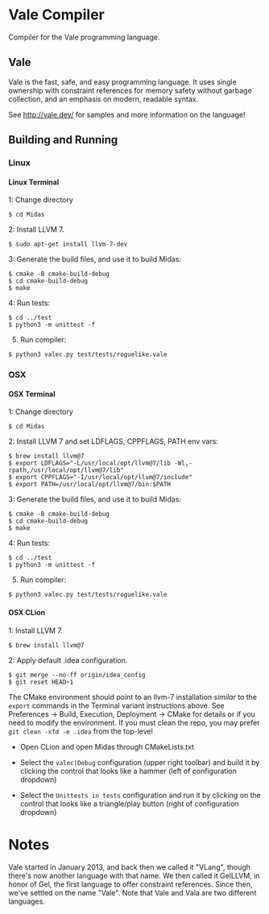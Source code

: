 # Vale Compiler

Compiler for the Vale programming language.

## Vale

Vale is the fast, safe, and easy programming language. It uses single ownership with constraint references for memory safety without garbage collection, and an emphasis on modern, readable syntax.

See http://vale.dev/ for samples and more information on the language!

## Building and Running

### Linux

#### Linux Terminal

1: Change directory

```
$ cd Midas
```

2: Install LLVM 7.

```
$ sudo apt-get install llvm-7-dev
```

3: Generate the build files, and use it to build Midas:

```
$ cmake -B cmake-build-debug
$ cd cmake-build-debug
$ make
```

4: Run tests:

```
$ cd ../test
$ python3 -m unittest -f
```

5. Run compiler:
```
$ python3 valec.py test/tests/roguelike.vale
```

### OSX

#### OSX Terminal

1: Change directory

```
$ cd Midas
```

2: Install LLVM 7 and set LDFLAGS, CPPFLAGS, PATH env vars:

```
$ brew install llvm@7
$ export LDFLAGS="-L/usr/local/opt/llvm@7/lib -Wl,-rpath,/usr/local/opt/llvm@7/lib"
$ export CPPFLAGS="-I/usr/local/opt/llvm@7/include"
$ export PATH=/usr/local/opt/llvm@7/bin:$PATH
```

3: Generate the build files, and use it to build Midas:

```
$ cmake -B cmake-build-debug
$ cd cmake-build-debug
$ make
```

4: Run tests:

```
$ cd ../test
$ python3 -m unittest -f
```

5. Run compiler:
```
$ python3 valec.py test/tests/roguelike.vale
```

#### OSX CLion

1: Install LLVM 7.

```
$ brew install llvm@7
```

2: Apply default .idea configuration.
 
```
$ git merge --no-ff origin/idea_config
$ git reset HEAD~1
```

The CMake environment should point to an llvm-7 installation *similar* to the `export` commands in the Terminal variant instructions above. See Preferences -> Build, Execution, Deployment -> CMake for details or if you need to modify the environment. If you must clean the repo, you may prefer `git clean -xfd -e .idea` from the top-level

- Open CLion and open Midas through CMakeLists.txt

- Select the `valec|Debug` configuration (upper right toolbar) and build it by clicking the control that looks like a hammer (left of configuration dropdown)

- Select the `Unittests in tests` configuration and run it by clicking on the control that looks like a triangle/play button (right of configuration dropdown)

# Notes

Vale started in January 2013, and back then we called it "VLang", though there's now another language with that name. We then called it GelLLVM, in honor of Gel, the first language to offer constraint references. Since then, we've settled on the name "Vale". Note that Vale and Vala are two different languages.

